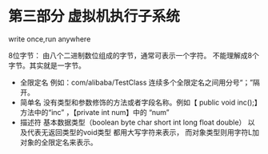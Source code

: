 # 第三部分 虚拟机执行子系统

write once,run anywhere

8位字节： 由八个二进制数位组成的字节，通常可表示一个字符。 不能理解成8个字节。其实就是一字节。

* 全限定名 例如：com/alibaba/TestClass  连续多个全限定名之间用分号“；”隔开。
* 简单名 没有类型和参数修饰的方法或者字段名称。例如【 public void inc();】方法中的“inc” ，【private int num】中的 “num”
* 描述符 基本数据类型（boolean byte char short int long float double） 以及代表无返回类型的void类型 都用大写字符来表示，
        而对象类型则用字符L加对象的全限定名来表示。


